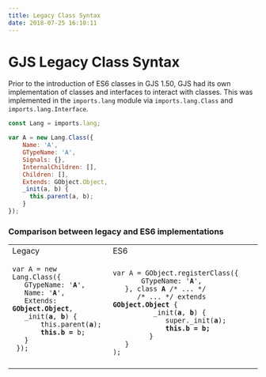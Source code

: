 ```yaml
---
title: Legacy Class Syntax
date: 2018-07-25 16:10:11
---
```

# GJS Legacy Class Syntax

Prior to the introduction of ES6 classes in GJS 1.50, GJS had its own implementation of classes and interfaces to interact with classes. This was implemented in the `imports.lang` module via `imports.lang.Class` and `imports.lang.Interface`.

```js
const Lang = imports.lang;

var A = new Lang.Class({
    Name: 'A',
    GTypeName: 'A',
    Signals: {},
    InternalChildren: [],
    Children: [],
    Extends: GObject.Object,
    _init(a, b) {
      this.parent(a, b);
    }
});
```

### Comparison between legacy and ES6 implementations

<table> 
<tr> <td>Legacy</td> <td>ES6</td> </tr>
<tr>
<td>
<pre><code lang="js">var A = new Lang.Class({
   GTypeName: '<b>A</b>',
   Name: '<b>A</b>',
   Extends: <b>GObject.Object</b>,
   _init(<b>a</b>, <b>b</b>) {
       this.parent(<b>a</b>);
       <b>this.b = </b>b;
   }
 });
 </code></pre>
 </td>
 <td>
 <pre><code lang="js">var A = GObject.registerClass({
       GTypeName: '<b>A</b>',
   }, class <b>A</b> /* ... */
      /* ... */ extends <b>GObject.Object</b> { 
          _init(<b>a</b>, <b>b</b>) {
             super._init(<b>a</b>);
             <b>this.b = b;</b>
         }
   }
);</code></pre>
 </td>
 </tr> 
 </table>
 

